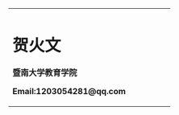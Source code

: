 <table border="0">
<tr>
<td width="75%">
  <h1>贺火文</h1>
  <p><b></b></p>
  <p><b>暨南大学教育学院</b></p>
  <p><b>Email:1203054281@qq.com</b></p>
  </td>
 </tr>
</table>
